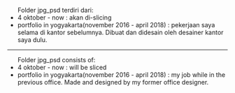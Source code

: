 <ul>Folder jpg_psd terdiri dari: 
	<li>
		4 oktober - now : akan di-slicing 
	</li>
	<li>
		portfolio in yogyakarta(november 2016 - april 2018) : pekerjaan saya selama di kantor sebelumnya. Dibuat dan didesain oleh desainer kantor saya dulu.		
	</li>
</ul>

<hr>

<ul>Folder jpg_psd consists of: 
	<li>
		4 oktober - now : will be sliced
	</li>
	<li>
		portfolio in yogyakarta(november 2016 - april 2018) : my job while in the previous office. Made and designed by my former office designer.
	</li>
</ul>

